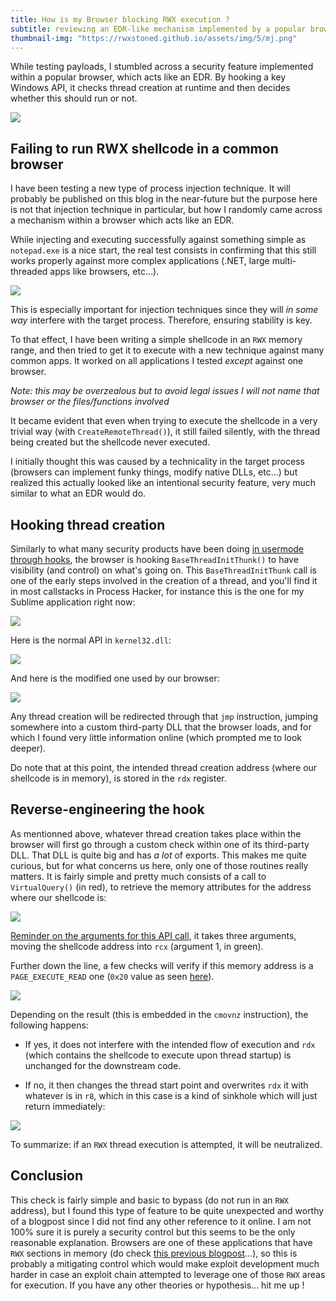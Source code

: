 ```yaml
---
title: How is my Browser blocking RWX execution ?
subtitle: reviewing an EDR-like mechanism implemented by a popular browser
thumbnail-img: "https://rwxstoned.github.io/assets/img/5/mj.png"
---
```


While testing payloads, I stumbled across a security feature implemented within a popular browser, which acts like an EDR. By hooking a key Windows API, it checks thread creation at runtime and then decides whether this should run or not.

![](https://rwxstoned.github.io/assets/img/5/mj.png)

## Failing to run RWX shellcode in a common browser

I have been testing a new type of process injection technique. It will probably be published on this blog in the near-future but the purpose here is not that injection technique in particular, but how I randomly came across a mechanism within a browser which acts like an EDR.

While injecting and executing successfully against something simple as `notepad.exe` is a nice start, the real test consists in confirming that this still works properly against more complex applications (.NET, large multi-threaded apps like browsers, etc...). 

![](https://rwxstoned.github.io/assets/img/5/notepad.png)

This is especially important for injection techniques since they will *in some way* interfere with the target process. Therefore, ensuring stability is key.

To that effect, I have been writing a simple shellcode in an `RWX` memory range, and then tried to get it to execute with a new technique against many common apps. It worked on all applications I tested *except* against one browser. 

*Note: this may be overzealous but to avoid legal issues I will not name that browser or the files/functions involved*

It became evident that even when trying to execute the shellcode in a very trivial way (with `CreateRemoteThread()`), it still failed silently, with the thread being created but the shellcode never executed.

I initially thought this was caused by a technicality in the target process (browsers can implement funky things, modify native DLLs, etc...) but realized this actually looked like an intentional security feature, very much similar to what an EDR would do.

## Hooking thread creation

Similarly to what many security products have been doing [in usermode through hooks](https://winternl.com/memfuck/), the browser is hooking `BaseThreadInitThunk()` to have visibility (and control) on what's going on. This `BaseThreadInitThunk` call is one of the early steps involved in the creation of a thread, and you'll find it in most callstacks in Process Hacker, for instance this is the one for my Sublime application right now:

![](https://rwxstoned.github.io/assets/img/5/sublime-callstack.png)

Here is the normal API in `kernel32.dll`:

![](https://rwxstoned.github.io/assets/img/5/no-hook.png)

And here is the modified one used by our browser:

![](https://rwxstoned.github.io/assets/img/5/hook.png)

Any thread creation will be redirected through that `jmp` instruction, jumping somewhere into a custom third-party DLL that the browser loads, and for which I found very little information online (which prompted me to look deeper).

Do note that at this point, the intended thread creation address (where our shellcode is in memory), is stored in the `rdx` register.

## Reverse-engineering the hook

As mentionned above, whatever thread creation takes place within the browser will first go through a custom check within one of its third-party DLL. That DLL is quite big and has *a lot* of exports. This makes me quite curious, but for what concerns us here, only one of those routines really matters. It is fairly simple and pretty much consists of a call to `VirtualQuery()` (in red), to retrieve the memory attributes for the address where our shellcode is:

![](https://rwxstoned.github.io/assets/img/5/ida1.png)

[Reminder on the arguments for this API call](https://learn.microsoft.com/en-us/windows/win32/api/memoryapi/nf-memoryapi-virtualquery), it takes three arguments, moving the shellcode address into `rcx` (argument 1, in green).

Further down the line, a few checks will verify if this memory address is a `PAGE_EXECUTE_READ` one (`0x20` value as seen [here](https://learn.microsoft.com/en-us/windows/win32/memory/memory-protection-constants)).

![](https://rwxstoned.github.io/assets/img/5/ida2.png)

Depending on the result (this is embedded in the `cmovnz` instruction), the following happens:

- If yes, it does not interfere with the intended flow of execution and `rdx` (which contains the shellcode to execute upon thread startup) is unchanged for the downstream code.

- If no, it then changes the thread start point and overwrites `rdx` it with whatever is in `r8`, which in this case is a kind of sinkhole which will just return immediately:

![](https://rwxstoned.github.io/assets/img/5/sinkhole.png)

To summarize: if an `RWX` thread execution is attempted, it will be neutralized.

## Conclusion

This check is fairly simple and basic to bypass (do not run in an `RWX` address), but I found this type of feature to be quite unexpected and worthy of a blogpost since I did not find any other reference to it online. I am not 100% sure it is purely a security control but this seems to be the only reasonable explanation. Browsers are one of these applications that have `RWX` sections in memory (do check [this previous blogpost](https://rwxstoned.github.io/2024-12-06-GimmeShelter/)...), so this is probably a mitigating control which would make exploit development much harder in case an exploit chain attempted to leverage one of those `RWX` areas for execution. If you have any other theories or hypothesis... hit me up !
